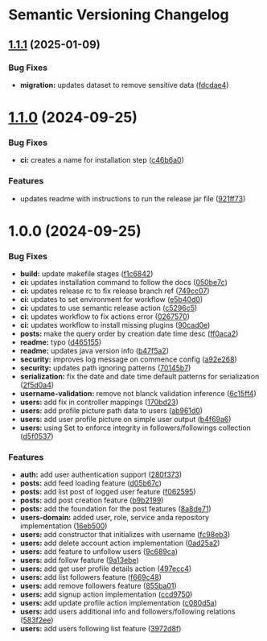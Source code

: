 # Semantic Versioning Changelog

## [1.1.1](https://github.com/rafael-rollo/tuitr-api/compare/v1.1.0...v1.1.1) (2025-01-09)


### Bug Fixes

* **migration:** updates dataset to remove sensitive data ([fdcdae4](https://github.com/rafael-rollo/tuitr-api/commit/fdcdae4802bfe6dac08709c172e39b005a9fef2b))

# [1.1.0](https://github.com/rafael-rollo/tuitr-api/compare/v1.0.0...v1.1.0) (2024-09-25)


### Bug Fixes

* **ci:** creates a name for installation step ([c46b6a0](https://github.com/rafael-rollo/tuitr-api/commit/c46b6a043c9134b7924bd78610fa00f4df594f19))


### Features

* updates readme with instructions to run the release jar file ([921ff73](https://github.com/rafael-rollo/tuitr-api/commit/921ff73e07c1c0e1deb188f166525762c9f6d255))

# 1.0.0 (2024-09-25)


### Bug Fixes

* **build:** update makefile stages ([f1c6842](https://github.com/rafael-rollo/tuitr-api/commit/f1c6842416b654724f1d515aef3b42e9d84636f1))
* **ci:** updates installation command to follow the docs ([050be7c](https://github.com/rafael-rollo/tuitr-api/commit/050be7cb8ccd43499a12f840a6a3ec750fc2e7b7))
* **ci:** updates release rc to fix release branch ref ([749cc07](https://github.com/rafael-rollo/tuitr-api/commit/749cc076ee83a87fa0552672ed6fe8921527de66))
* **ci:** updates to set environment for workflow ([e5b40d0](https://github.com/rafael-rollo/tuitr-api/commit/e5b40d070b832d01d05b53e7e6d731d1567570c0))
* **ci:** updates to use semantic release action ([c5296c5](https://github.com/rafael-rollo/tuitr-api/commit/c5296c59cac8bdd046e83602f3150fed5c7f1d38))
* **ci:** updates workflow to fix actions error ([0267570](https://github.com/rafael-rollo/tuitr-api/commit/02675709a952171be73154859c87cb0a45164db7))
* **ci:** updates workflow to install missing plugins ([90cad0e](https://github.com/rafael-rollo/tuitr-api/commit/90cad0ee10abb4572439d06832c9abc9b24bddc8))
* **posts:** make the query order by creation date time desc ([ff0aca2](https://github.com/rafael-rollo/tuitr-api/commit/ff0aca261f00542b46c5b3519e7f43b68fe67f6a))
* **readme:** typo ([d465155](https://github.com/rafael-rollo/tuitr-api/commit/d465155585ec96a1d11fd0680b2d210ba1596646))
* **readme:** updates java version info ([b47f5a2](https://github.com/rafael-rollo/tuitr-api/commit/b47f5a2605512b68aade8d5f62310f3ecbe7769a))
* **security:** improves log message on commence config ([a92e268](https://github.com/rafael-rollo/tuitr-api/commit/a92e2687eaae2d6aee95e341db03d11c0f9aae82))
* **security:** updates path ignoring patterns ([70145b7](https://github.com/rafael-rollo/tuitr-api/commit/70145b73d906d6170faee575e4f89ea52ac73234))
* **serialization:** fix the date and date time default patterns for serialization ([2f5d0a4](https://github.com/rafael-rollo/tuitr-api/commit/2f5d0a4cad47089b60bed073b2a491b655e7218d))
* **username-validation:** remove not blanck validation inference ([6c15ff4](https://github.com/rafael-rollo/tuitr-api/commit/6c15ff4a27ba2a70d5aef05a5c85f47aa7c8725a))
* **users:** add fix in controller mappings ([170bd23](https://github.com/rafael-rollo/tuitr-api/commit/170bd23806b74bae9e66ccc32c432ddbdace2a60))
* **users:** add profile picture path data to users ([ab961d0](https://github.com/rafael-rollo/tuitr-api/commit/ab961d03bb5a9b68b2da9390a6c280e7c6ecb48e))
* **users:** add user profile picture on simple user output ([b4f69a6](https://github.com/rafael-rollo/tuitr-api/commit/b4f69a68aac0d3093140275a8bfa689f27d4da56))
* **users:** using Set to enforce integrity in followers/followings collection ([d5f0537](https://github.com/rafael-rollo/tuitr-api/commit/d5f0537a82eeef1c14bcb6ab0fb82c41a68d8c86))


### Features

* **auth:** add user authentication support ([280f373](https://github.com/rafael-rollo/tuitr-api/commit/280f3731a8b09e1c8d541b3cd65654acb120f433))
* **posts:** add feed loading feature ([d05b67c](https://github.com/rafael-rollo/tuitr-api/commit/d05b67c57f4cbb4b12d426c6b1d899b34ed6814e))
* **posts:** add list post of logged user feature ([f062595](https://github.com/rafael-rollo/tuitr-api/commit/f06259581d10ae93d9ed55f1fd59889c5176a222))
* **posts:** add post creation feature ([b9b2199](https://github.com/rafael-rollo/tuitr-api/commit/b9b21991b9c9382c3584fb054aaa6fc8cd9ea0f6))
* **posts:** add the foundation for the post features ([8a8de71](https://github.com/rafael-rollo/tuitr-api/commit/8a8de71eb0f7c7f532fa68dcbe3b781bacb2c47a))
* **users-domain:** added user, role, service anda repository implementation ([16eb500](https://github.com/rafael-rollo/tuitr-api/commit/16eb5008b17d68f76d15588c317a6df22f564c2f))
* **users:** add constructor that initializes with username ([fc98eb3](https://github.com/rafael-rollo/tuitr-api/commit/fc98eb3b13205c0386183b8d7cd13cbd1f9431d4))
* **users:** add delete account action implementation ([0ad25a2](https://github.com/rafael-rollo/tuitr-api/commit/0ad25a2b2db21c75ded5ab0946898698ecf477cc))
* **users:** add feature to unfollow users ([9c689ca](https://github.com/rafael-rollo/tuitr-api/commit/9c689ca0298a3d58308020e6bd57ea7479e9158b))
* **users:** add follow feature ([9a13ebe](https://github.com/rafael-rollo/tuitr-api/commit/9a13ebe7705bf328e42a8ba6abd1ff747b487092))
* **users:** add get user profile details action ([497ecc4](https://github.com/rafael-rollo/tuitr-api/commit/497ecc46eb19760dd74322186f37e9c234ee4106))
* **users:** add list followers feature ([f669c48](https://github.com/rafael-rollo/tuitr-api/commit/f669c48570ea56c3f7f755003a388f2a46166561))
* **users:** add remove followers feature ([855ba01](https://github.com/rafael-rollo/tuitr-api/commit/855ba010bfb63e572a9b6192ee39a99f076ff3c0))
* **users:** add signup action implementation ([ccd9750](https://github.com/rafael-rollo/tuitr-api/commit/ccd9750d117deaf168f5a4e9a515dd5240b12e74))
* **users:** add update profile action implementation ([c080d5a](https://github.com/rafael-rollo/tuitr-api/commit/c080d5a7e35d4bc066f021df51620176111ecb9b))
* **users:** add users additional info and followers/following relations ([583f2ee](https://github.com/rafael-rollo/tuitr-api/commit/583f2ee972c0ed83dd0b5ba2c124476b1067cd75))
* **users:** add users following list feature ([3972d8f](https://github.com/rafael-rollo/tuitr-api/commit/3972d8f9c112a41b07defe67165b3e7b2567b3a4))
